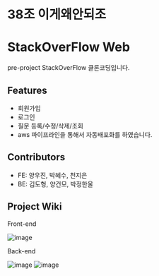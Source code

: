 # 38조 이게왜안되조
# StackOverFlow Web

pre-project
StackOverFlow 클론코딩입니다.

## Features

- 회원가입
- 로그인
- 질문 등록/수정/삭제/조회
- aws 파이프라인을 통해서 자동배포화를 하였습니다.

## Contributors

- FE: 양우진, 박혜수, 천지은
- BE: 김도형, 양건모, 박정한울

## Project Wiki
Front-end

![image](https://user-images.githubusercontent.com/80298907/210203068-811cd8e4-5793-48fd-9c89-8e3bbb766cd9.png)


Back-end

 ![image](https://user-images.githubusercontent.com/80298907/210203101-b6997dbe-0f7f-4c8e-ba2f-12b9ad88f38b.png)
 ![image](https://user-images.githubusercontent.com/80298907/210203386-0431b3e6-b108-4ab9-9fa6-ffa500b46ee5.png)

    
